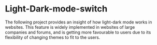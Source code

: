 # Light-Dark-mode-switch
The following project provides an insight of how light-dark mode works in websites. This feature is widely implemented in websites of large companies and forums, and is getting more favourable to users due to its flexibility of changing themes to fit to the users.
